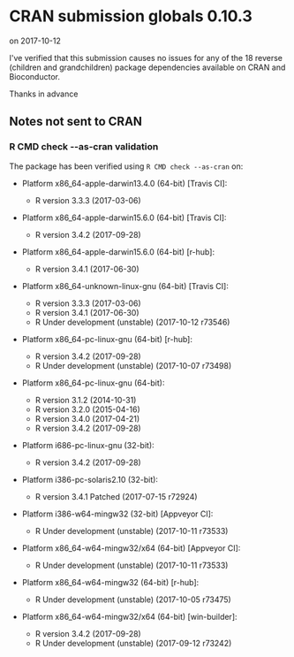 # CRAN submission globals 0.10.3

on 2017-10-12

I've verified that this submission causes no issues for any of the
18 reverse (children and grandchildren) package dependencies available
on CRAN and Bioconductor.

Thanks in advance


## Notes not sent to CRAN

### R CMD check --as-cran validation

The package has been verified using `R CMD check --as-cran` on:

* Platform x86_64-apple-darwin13.4.0 (64-bit) [Travis CI]:
  - R version 3.3.3 (2017-03-06)

* Platform x86_64-apple-darwin15.6.0 (64-bit) [Travis CI]:
  - R version 3.4.2 (2017-09-28)

* Platform x86_64-apple-darwin15.6.0 (64-bit) [r-hub]:
  - R version 3.4.1 (2017-06-30)

* Platform x86_64-unknown-linux-gnu (64-bit) [Travis CI]:
  - R version 3.3.3 (2017-03-06)
  - R version 3.4.1 (2017-06-30)
  - R Under development (unstable) (2017-10-12 r73546)

* Platform x86_64-pc-linux-gnu (64-bit) [r-hub]:
  - R version 3.4.2 (2017-09-28)
  - R Under development (unstable) (2017-10-07 r73498)

* Platform x86_64-pc-linux-gnu (64-bit):
  - R version 3.1.2 (2014-10-31)
  - R version 3.2.0 (2015-04-16)
  - R version 3.4.0 (2017-04-21)
  - R version 3.4.2 (2017-09-28)

* Platform i686-pc-linux-gnu (32-bit):
  - R version 3.4.2 (2017-09-28)

* Platform i386-pc-solaris2.10 (32-bit):
  - R version 3.4.1 Patched (2017-07-15 r72924)

* Platform i386-w64-mingw32 (32-bit) [Appveyor CI]:
  - R Under development (unstable) (2017-10-11 r73533)

* Platform x86_64-w64-mingw32/x64 (64-bit) [Appveyor CI]:
  - R Under development (unstable) (2017-10-11 r73533)

* Platform x86_64-w64-mingw32 (64-bit) [r-hub]:
  - R Under development (unstable) (2017-10-05 r73475)

* Platform x86_64-w64-mingw32/x64 (64-bit) [win-builder]:
  - R version 3.4.2 (2017-09-28)
  - R Under development (unstable) (2017-09-12 r73242)
